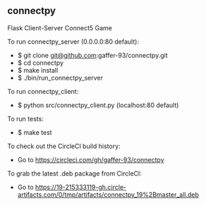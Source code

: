 ## connectpy

Flask Client-Server Connect5 Game 

To run connectpy_server (0.0.0.0:80 default):
* $ git clone git@github.com:gaffer-93/connectpy.git
* $ cd connectpy
* $ make install
* $ ./bin/run_connectpy_server

To run connectpy_client:
* $ python src/connectpy_client.py (localhost:80 default)

To run tests:
* $ make test

To check out the CircleCI build history:
* Go to https://circleci.com/gh/gaffer-93/connectpy 

To grab the latest .deb package from CircleCI:
* Go to https://19-215333119-gh.circle-artifacts.com/0/tmp/artifacts/connectpy_19%2Bmaster_all.deb
